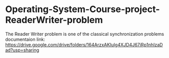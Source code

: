 # Operating-System-Course-project-ReaderWriter-problem
The Reader Writer problem is  one of the classical synchronization problems 
documentaion link: https://drive.google.com/drive/folders/164ArzxAKIulg4XJD4J67iRp1nhIzaDad?usp=sharing  
